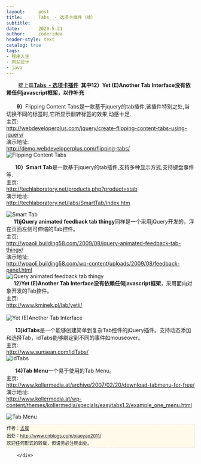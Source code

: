 ```yaml
---
layout:     post
title:      Tabs__-_选项卡插件（续）
subtitle:   
date:       2020-5-21
author:     coderidea
header-style: text
catalog: true
tags:
- 程序人生
- 网站设计
- java
--- 
```

<div class="postBody">
			<div id="cnblogs_post_body" class="blogpost-body"><div>        接上篇<strong><a href="http://www.cnblogs.com/xiaoyao2011/archive/2011/10/24/Tabs.html">Tabs  - 选项卡插件</a>  <strong>其中12）<strong>Yet (E)Another Tab Interface没有依赖任何javascript框架，以作补充</strong></strong></strong></div>
<div><strong><strong><strong><br /></strong></strong></strong></div>
<div>       <strong>9）</strong>Flipping Content Tabs是一款基于jquery的tab插件,该插件特别之处,当切换不同的标签时,它所显示翻转标签的效果,动感十足.</div>
<div>
<div>主页:</div>
</div>
<div>
<div>
<div><a href="http://webdeveloperplus.com/jquery/create-flipping-content-tabs-using-jquery/">http://webdeveloperplus.com/jquery/create-flipping-content-tabs-using-jquery/</a></div>
</div>
<div>
<div>演示地址:</div>
<div><a href="http://demo.webdeveloperplus.com/flipping-tabs/">http://demo.webdeveloperplus.com/flipping-tabs/</a></div>
</div>
<div>
<div></div>
</div>
</div>
<div><img src="http://www.open-lib.com/attachment/2010-09/29-19-54-57c.jpg" alt="Flipping Content Tabs" /></div>
<div>
<p></p>
<p></p>
<div>      <strong>10）Smart Tab</strong>是一款基于jquery的tab插件,支持多种显示方式,支持键盘事件等.</div>
<div>
<div>
<div>主页:</div>
</div>
<div>
<div><a href="http://techlaboratory.net/products.php?product=stab">http://techlaboratory.net/products.php?product=stab</a></div>
</div>
<div>
<div>演示地址:</div>
<div><a href="http://techlaboratory.net/labs/SmartTab/index.htm">http://techlaboratory.net/labs/SmartTab/index.htm</a></div>
</div>
<div>
<div></div>
</div>
</div>
<p></p>
<div><img src="http://www.open-lib.com/attachment/2010-09/21-8-18-40b.jpg" alt="Smart Tab" /></div>
<div></div>
<div></div>
<div>     <strong>11)jQuery animated feedback tab thingy</strong>同样是一个采用jQuery开发的，浮在页面左侧可伸缩的Tab控件。
<div></div>
</div>
<div>
<div>
<div>主页:</div>
</div>
<div>
<div><a href="http://wpaoli.building58.com/2009/08/jquery-animated-feedback-tab-thingy/">http://wpaoli.building58.com/2009/08/jquery-animated-feedback-tab-thingy/</a></div>
</div>
<div>
<div>演示地址:</div>
<div><a href="http://wpaoli.building58.com/wp-content/uploads/2009/08/feedback-panel.html">http://wpaoli.building58.com/wp-content/uploads/2009/08/feedback-panel.html</a></div>
</div>
<div>
<div></div>
</div>
</div>
<div><img src="http://www.open-lib.com/attachment/2009-11-09/9-32-26d.jpg" alt="jQuery animated feedback tab thingy" /></div>
<div></div>
<div>
<div></div>
<div>
<div>
<div>     <strong>12)Yet (E)Another Tab Interface没有依赖任何javascript框架</strong>，采用面向对象开发的Tab控件。
<div></div>
</div>
<div>
<div>
<div>主页:</div>
</div>
<div>
<div><a href="http://www.kminek.pl/lab/yetii/">http://www.kminek.pl/lab/yetii/</a></div>
</div>
<div>
<div></div>
</div>
</div>
<br /><div><img src="http://www.open-lib.com/attachment/2009-08-18/18-29-34l.jpg" alt="Yet (E)Another Tab Interface" /></div>
<div>
<p></p>
<p></p>
<div>      <strong>13)idTabs</strong>是一个能够创建简单到复杂Tab控件的jQuery插件。支持动态添加和选择Tab，idTabs能够绑定到不同的事件如mouseover。
<div>主页:</div>
</div>
<div>
<div>
<div><a href="http://www.sunsean.com/idTabs/">http://www.sunsean.com/idTabs/</a></div>
</div>
<div>
<div></div>
</div>
</div>
<div><img src="http://www.open-lib.com/attachment/2009-08-18/18-34-21b.jpg" alt="idTabs" /></div>
<div>
<p></p>
<p></p>
<div>      <strong>14)Tab Menu</strong>一个易于使用的Tab Menu。
<div></div>
</div>
<div>
<div>
<div>主页:</div>
</div>
<div>
<div><a href="http://www.kollermedia.at/archive/2007/02/20/download-tabmenu-for-free/">http://www.kollermedia.at/archive/2007/02/20/download-tabmenu-for-free/</a></div>
</div>
<div>
<div>演示地址:</div>
<div><a href="http://www.kollermedia.at/wp-content/themes/kollermedia/specials/easytabs1.2/example_one_menu.html">http://www.kollermedia.at/wp-content/themes/kollermedia/specials/easytabs1.2/example_one_menu.html</a></div>
</div>
</div>
<p></p>
<div><img src="http://www.open-lib.com/attachment/2009-08-18/18-38-16e.jpg" alt="Tab Menu" /></div>


<div id="ckepop">
<div></div>
<div style="clear:both;"></div>
</div>
<div>
<p style="line-height:20px;background:#FFFAEA no-repeat 2% 50%;font-size:12px;border:#e0e0e0 1px dashed;" id="PSignature">作者：<a href="http://www.cnblogs.com/xiaoyao2011/">孟晨</a> <br /> 出处：<a href="http://www.cnblogs.com/xiaoyao2011/">http://www.cnblogs.com/xiaoyao2011/</a> <br />欢迎任何形式的转载，但请务必注明出处。</p>
</div>
</div>
</div>
</div>
</div>
</div>
</div></div><div id="MySignature"></div>
<div class="clear"></div>
<div id="blog_post_info_block">
<div id="BlogPostCategory"></div>
<div id="EntryTag"></div>
<div id="blog_post_info">
</div>
<div class="clear"></div>
<div id="post_next_prev"></div>
</div>


		</div>